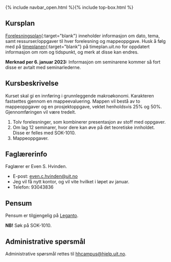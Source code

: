 {% include navbar_open.html %}{% include top-box.html %}

## Kursplan  

[Forelesningsplan](forelesningsplan.html){:target="blank"} inneholder informasjon om dato, tema, samt ressurser/oppgaver til hver forelesning og mappeoppgave. Husk å følg med på [timeplanen](https://timeplan.uit.no/){:target="blank"} på timeplan.uit.no for oppdatert informasjon om rom og tidspunkt, og merk at disse kan endres. 

**Merknad per 6. januar 2023:** Informasjon om seminarene kommer så fort disse er avtalt med seminarlederne. 

## Kursbeskrivelse
Kurset skal gi en innføring i grunnleggende makroøkonomi. Karakteren fastsettes gjennom en mappeevaluering. Mappen vil bestå av to mappeoppgaver og en prosjektoppgave, vektet henholdsvis 25% og 50%. Gjennomføringen vil være tredelt.

1. Tolv forelesninger, som kombinerer presentasjon av stoff med oppgaver.
2. Om lag 12 seminarer, hvor dere kan øve på det teoretiske innholdet. Disse er felles med SOK-1010.
3. Mappeoppgaver.

## Faglærerinfo

Faglærer er Even S. Hvinden. 

- E-post: [even.c.hvinden@uit.no](mailto:even.c.hvinden@uit.no)
- Jeg vil få nytt kontor, og vil vite hvilket i løpet av januar.
- Telefon: 93043836

## Pensum

Pensum er tilgjengelig på [Leganto](https://bibsys-c.alma.exlibrisgroup.com/leganto/readinglist/searchlists). 

**NB!** Søk på SOK-1010. 

## Administrative spørsmål

Administrative spørsmål rettes til [hhcampus@hjelp.uit.no](mailto:hhcampus@hjelp.uit.no). 

